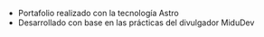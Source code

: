 - Portafolio realizado con la tecnología Astro
- Desarrollado con base en las prácticas del divulgador MiduDev